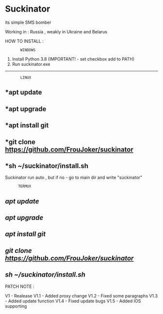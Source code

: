 # Suckinator
its simple SMS bomber

Working in : Russia , weakly in Ukraine and Belarus

HOW TO INSTALL :


           WINDOWS

1. Install Python 3.8 (IMPORTANT! - set checkbox add to PATH) 
2. Run suckinator.exe
---

           LINUX

*apt update 
---
*apt upgrade
---
*apt install git
---
*git clone https://github.com/FrouJoker/suckinator
---
*sh ~/suckinator/install.sh
---

Suckinator run auto , but if no - go to main dir and write "suckinator"

          
          TERMUX

*apt update* 
---
*apt upgrade*
---
*apt install git*
---
*git clone https://github.com/FrouJoker/suckinator*
---
*sh ~/suckinator/install.sh*
---


PATCH NOTE :

V1 - Realease
V1.1 - Added proxy change
V1.2 - Fixed some paragraphs
V1.3 - Added update function
V1.4 - Fixed update bugs
V1.5 - Added IOS supporting
